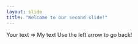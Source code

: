 ```yaml
---
layout: slide
title: "Welcome to our second slide!"
---
```

Your text => My text
Use the left arrow to go back!
